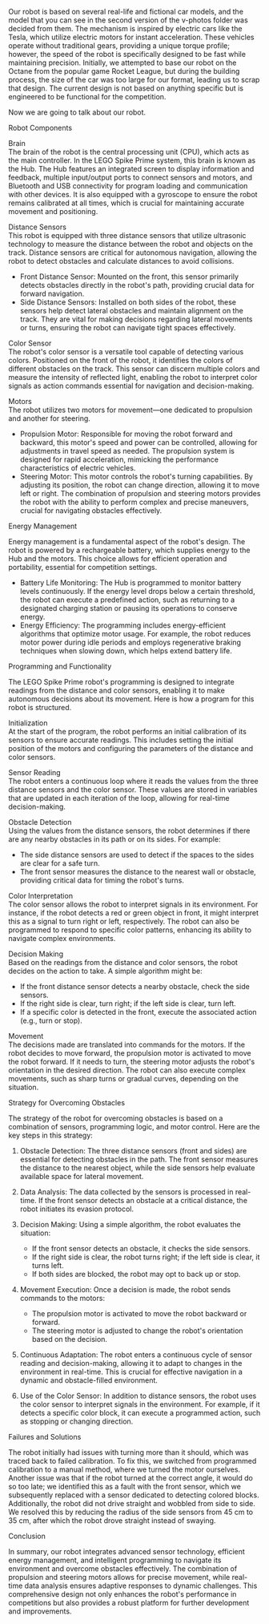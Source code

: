 Our robot is based on several real-life and fictional car models, and the model that you can see in the second version of the v-photos folder was decided from them. The mechanism is inspired by electric cars like the Tesla, which utilize electric motors for instant acceleration. These vehicles operate without traditional gears, providing a unique torque profile; however, the speed of the robot is specifically designed to be fast while maintaining precision. Initially, we attempted to base our robot on the Octane from the popular game Rocket League, but during the building process, the size of the car was too large for our format, leading us to scrap that design. The current design is not based on anything specific but is engineered to be functional for the competition.

 Now we are going to talk about our robot.

 Robot Components

Brain  
The brain of the robot is the central processing unit (CPU), which acts as the main controller. In the LEGO Spike Prime system, this brain is known as the Hub. The Hub features an integrated screen to display information and feedback, multiple input/output ports to connect sensors and motors, and Bluetooth and USB connectivity for program loading and communication with other devices. It is also equipped with a gyroscope to ensure the robot remains calibrated at all times, which is crucial for maintaining accurate movement and positioning.

Distance Sensors  
This robot is equipped with three distance sensors that utilize ultrasonic technology to measure the distance between the robot and objects on the track. Distance sensors are critical for autonomous navigation, allowing the robot to detect obstacles and calculate distances to avoid collisions.
- Front Distance Sensor: Mounted on the front, this sensor primarily detects obstacles directly in the robot's path, providing crucial data for forward navigation.
- Side Distance Sensors: Installed on both sides of the robot, these sensors help detect lateral obstacles and maintain alignment on the track. They are vital for making decisions regarding lateral movements or turns, ensuring the robot can navigate tight spaces effectively.

Color Sensor  
The robot's color sensor is a versatile tool capable of detecting various colors. Positioned on the front of the robot, it identifies the colors of different obstacles on the track. This sensor can discern multiple colors and measure the intensity of reflected light, enabling the robot to interpret color signals as action commands essential for navigation and decision-making.

Motors  
The robot utilizes two motors for movement—one dedicated to propulsion and another for steering.
- Propulsion Motor: Responsible for moving the robot forward and backward, this motor's speed and power can be controlled, allowing for adjustments in travel speed as needed. The propulsion system is designed for rapid acceleration, mimicking the performance characteristics of electric vehicles.
- Steering Motor: This motor controls the robot's turning capabilities. By adjusting its position, the robot can change direction, allowing it to move left or right. The combination of propulsion and steering motors provides the robot with the ability to perform complex and precise maneuvers, crucial for navigating obstacles effectively.

 Energy Management

Energy management is a fundamental aspect of the robot's design. The robot is powered by a rechargeable battery, which supplies energy to the Hub and the motors. This choice allows for efficient operation and portability, essential for competition settings. 

- Battery Life Monitoring: The Hub is programmed to monitor battery levels continuously. If the energy level drops below a certain threshold, the robot can execute a predefined action, such as returning to a designated charging station or pausing its operations to conserve energy.
- Energy Efficiency: The programming includes energy-efficient algorithms that optimize motor usage. For example, the robot reduces motor power during idle periods and employs regenerative braking techniques when slowing down, which helps extend battery life.

 Programming and Functionality

The LEGO Spike Prime robot's programming is designed to integrate readings from the distance and color sensors, enabling it to make autonomous decisions about its movement. Here is how a program for this robot is structured.

Initialization  
At the start of the program, the robot performs an initial calibration of its sensors to ensure accurate readings. This includes setting the initial position of the motors and configuring the parameters of the distance and color sensors.

Sensor Reading  
The robot enters a continuous loop where it reads the values from the three distance sensors and the color sensor. These values are stored in variables that are updated in each iteration of the loop, allowing for real-time decision-making.

Obstacle Detection  
Using the values from the distance sensors, the robot determines if there are any nearby obstacles in its path or on its sides. For example:
- The side distance sensors are used to detect if the spaces to the sides are clear for a safe turn.
- The front sensor measures the distance to the nearest wall or obstacle, providing critical data for timing the robot's turns.

Color Interpretation  
The color sensor allows the robot to interpret signals in its environment. For instance, if the robot detects a red or green object in front, it might interpret this as a signal to turn right or left, respectively. The robot can also be programmed to respond to specific color patterns, enhancing its ability to navigate complex environments.

Decision Making  
Based on the readings from the distance and color sensors, the robot decides on the action to take. A simple algorithm might be:
- If the front distance sensor detects a nearby obstacle, check the side sensors.
- If the right side is clear, turn right; if the left side is clear, turn left.
- If a specific color is detected in the front, execute the associated action (e.g., turn or stop).

Movement  
The decisions made are translated into commands for the motors. If the robot decides to move forward, the propulsion motor is activated to move the robot forward. If it needs to turn, the steering motor adjusts the robot's orientation in the desired direction. The robot can also execute complex movements, such as sharp turns or gradual curves, depending on the situation.

 Strategy for Overcoming Obstacles

The strategy of the robot for overcoming obstacles is based on a combination of sensors, programming logic, and motor control. Here are the key steps in this strategy:

1. Obstacle Detection: The three distance sensors (front and sides) are essential for detecting obstacles in the path. The front sensor measures the distance to the nearest object, while the side sensors help evaluate available space for lateral movement.

2. Data Analysis: The data collected by the sensors is processed in real-time. If the front sensor detects an obstacle at a critical distance, the robot initiates its evasion protocol.

3. Decision Making: Using a simple algorithm, the robot evaluates the situation:
   - If the front sensor detects an obstacle, it checks the side sensors.
   - If the right side is clear, the robot turns right; if the left side is clear, it turns left.
   - If both sides are blocked, the robot may opt to back up or stop.

4. Movement Execution: Once a decision is made, the robot sends commands to the motors:
   - The propulsion motor is activated to move the robot backward or forward.
   - The steering motor is adjusted to change the robot's orientation based on the decision.

5. Continuous Adaptation: The robot enters a continuous cycle of sensor reading and decision-making, allowing it to adapt to changes in the environment in real-time. This is crucial for effective navigation in a dynamic and obstacle-filled environment.

6. Use of the Color Sensor: In addition to distance sensors, the robot uses the color sensor to interpret signals in the environment. For example, if it detects a specific color block, it can execute a programmed action, such as stopping or changing direction.

 Failures and Solutions

The robot initially had issues with turning more than it should, which was traced back to failed calibration. To fix this, we switched from programmed calibration to a manual method, where we turned the motor ourselves. Another issue was that if the robot turned at the correct angle, it would do so too late; we identified this as a fault with the front sensor, which we subsequently replaced with a sensor dedicated to detecting colored blocks. Additionally, the robot did not drive straight and wobbled from side to side. We resolved this by reducing the radius of the side sensors from 45 cm to 35 cm, after which the robot drove straight instead of swaying.

 Conclusion

In summary, our robot integrates advanced sensor technology, efficient energy management, and intelligent programming to navigate its environment and overcome obstacles effectively. The combination of propulsion and steering motors allows for precise movement, while real-time data analysis ensures adaptive responses to dynamic challenges. This comprehensive design not only enhances the robot's performance in competitions but also provides a robust platform for further development and improvements.
